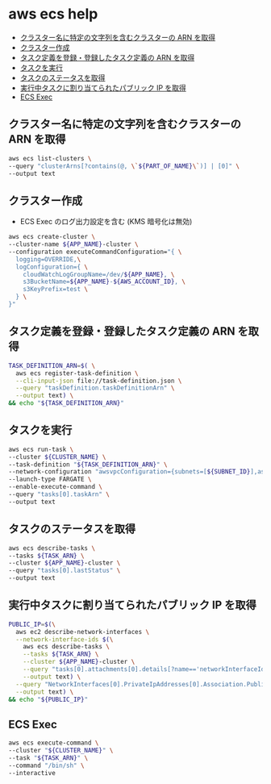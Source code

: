 aws ecs help
===

<!-- TOC -->

- [クラスター名に特定の文字列を含むクラスターの ARN を取得](#クラスター名に特定の文字列を含むクラスターの-arn-を取得)
- [クラスター作成](#クラスター作成)
- [タスク定義を登録・登録したタスク定義の ARN を取得](#タスク定義を登録・登録したタスク定義の-arn-を取得)
- [タスクを実行](#タスクを実行)
- [タスクのステータスを取得](#タスクのステータスを取得)
- [実行中タスクに割り当てられたパブリック IP を取得](#実行中タスクに割り当てられたパブリック-ip-を取得)
- [ECS Exec](#ecs-exec)

<!-- /TOC -->

<a id="markdown-クラスター名に特定の文字列を含むクラスターの-arn-を取得" name="クラスター名に特定の文字列を含むクラスターの-arn-を取得"></a>
## クラスター名に特定の文字列を含むクラスターの ARN を取得

```bash
aws ecs list-clusters \
--query "clusterArns[?contains(@, \`${PART_OF_NAME}\`)] | [0]" \
--output text
```

<a id="markdown-クラスター作成" name="クラスター作成"></a>
## クラスター作成

- ECS Exec のログ出力設定を含む (KMS 暗号化は無効)

```bash
aws ecs create-cluster \
--cluster-name ${APP_NAME}-cluster \
--configuration executeCommandConfiguration="{ \
  logging=OVERRIDE,\
  logConfiguration={ \
    cloudWatchLogGroupName=/dev/${APP_NAME}, \
    s3BucketName=${APP_NAME}-${AWS_ACCOUNT_ID}, \
    s3KeyPrefix=test \
  } \
}"
```

<a id="markdown-タスク定義を登録・登録したタスク定義の-arn-を取得" name="タスク定義を登録・登録したタスク定義の-arn-を取得"></a>
## タスク定義を登録・登録したタスク定義の ARN を取得

```bash
TASK_DEFINITION_ARN=$( \
  aws ecs register-task-definition \
  --cli-input-json file://task-definition.json \
  --query "taskDefinition.taskDefinitionArn" \
  --output text) \
&& echo "${TASK_DEFINITION_ARN}" 
```

<a id="markdown-タスクを実行" name="タスクを実行"></a>
## タスクを実行

```bash
aws ecs run-task \
--cluster ${CLUSTER_NAME} \
--task-definition "${TASK_DEFINITION_ARN}" \
--network-configuration "awsvpcConfiguration={subnets=[${SUBNET_ID}],assignPublicIp=ENABLED}" \
--launch-type FARGATE \
--enable-execute-command \
--query "tasks[0].taskArn" \
--output text
```

<a id="markdown-タスクのステータスを取得" name="タスクのステータスを取得"></a>
## タスクのステータスを取得

```bash
aws ecs describe-tasks \
--tasks ${TASK_ARN} \
--cluster ${APP_NAME}-cluster \
--query "tasks[0].lastStatus" \
--output text
```

<a id="markdown-実行中タスクに割り当てられたパブリック-ip-を取得" name="実行中タスクに割り当てられたパブリック-ip-を取得"></a>
## 実行中タスクに割り当てられたパブリック IP を取得

```bash
PUBLIC_IP=$(\
  aws ec2 describe-network-interfaces \
  --network-interface-ids $(\
    aws ecs describe-tasks \
    --tasks ${TASK_ARN} \
    --cluster ${APP_NAME}-cluster \
    --query "tasks[0].attachments[0].details[?name=='networkInterfaceId'].value" \
    --output text) \
  --query "NetworkInterfaces[0].PrivateIpAddresses[0].Association.PublicIp" \
  --output text) \
&& echo "${PUBLIC_IP}"
```

<a id="markdown-ecs-exec" name="ecs-exec"></a>
## ECS Exec

```bash
aws ecs execute-command \
--cluster "${CLUSTER_NAME}" \
--task "${TASK_ARN}" \
--command "/bin/sh" \
--interactive
```
